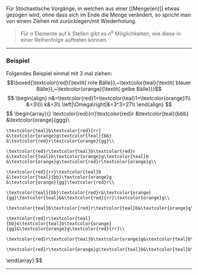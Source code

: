 Für Stochastische Vorgänge, in welchen aus einer [[Menge(en)]] etwas gezogen wird, ohne dass sich im Ende die Menge verändert, so spricht man von einem Ziehen mit zurücklegen/mit Wiederholung.

>Für $n$ Elemente auf $k$ Stellen gibt es $n^k$ Möglichkeiten, wie diese in einer Reihenfolge auftreten können.

---
### Beispiel
Folgendes Beispiel einmal mit 3 mal ziehen:
$$\boxed{\textcolor{red}{\textit{ rote Bälle}},~\textcolor{teal}{\textit{ blauer Bälle}},~\textcolor{orange}{\textit{ gelbe Bälle}}}$$
$$
\begin{align}
	n&=\textcolor{red}1+\textcolor{teal}1+\textcolor{orange}1\\
	&=3\\\\
	k&=3\\
	\left|\Omega\right|&=3^3=27\\
\end{align}
$$
$$
\begin{array}{}
	\textcolor{red}{rr}\textcolor{red}r
	&\textcolor{teal}{bbb}
	&\textcolor{orange}{ggg}\\
	
	\textcolor{teal}b\textcolor{red}{rr}
	&\textcolor{orange}g\textcolor{teal}{bb}
	&\textcolor{red}r\textcolor{orange}{gg}\\
	
	\textcolor{red}r\textcolor{teal}b\textcolor{red}r
	&\textcolor{teal}b\textcolor{orange}g\textcolor{teal}b
	&\textcolor{orange}g\textcolor{red}r\textcolor{orange}g\\
	
	\textcolor{red}{rr}\textcolor{teal}b
	&\textcolor{teal}{bb}\textcolor{orange}g
	&\textcolor{orange}{gg}\textcolor{red}r\\
	
	\textcolor{teal}{bb}\textcolor{red}r&\textcolor{orange}{gg}\textcolor{teal}b&\textcolor{red}{rr}\textcolor{orange}g\\
	
	\textcolor{teal}b\textcolor{red}r\textcolor{teal}b&\textcolor{orange}g\textcolor{teal}b\textcolor{orange}g&\textcolor{red}r\textcolor{orange}g\textcolor{red}r\\
	
	\textcolor{red}r\textcolor{teal}{bb}&\textcolor{teal}b\textcolor{orange}{gg}&\textcolor{orange}g\textcolor{red}{rr}\\
	
	\textcolor{red}r\textcolor{teal}b\textcolor{orange}g&\textcolor{teal}b\textcolor{orange}g\textcolor{red}r&\textcolor{orange}g\textcolor{red}r\textcolor{teal}b\\
	
	\textcolor{red}r\textcolor{orange}g\textcolor{teal}b&\textcolor{teal}b\textcolor{red}r\textcolor{orange}g&\textcolor{orange}g\textcolor{teal}b\textcolor{red}r
\end{array}
$$

---
